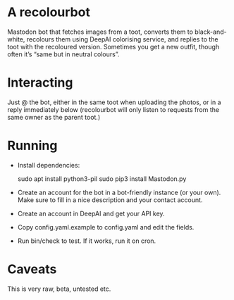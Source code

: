 A recolourbot
=============

Mastodon bot that fetches images from a toot, converts them to black-and-white,
recolours them using DeepAI colorising service, and replies to the toot with the
recoloured version.  Sometimes you get a new outfit, though often it’s “same but
in neutral colours”.

Interacting
===========

Just @ the bot, either in the same toot when uploading the photos, or in a reply
immediately below (recolourbot will only listen to requests from the same owner
as the parent toot.)

Running
=======

 - Install dependencies:

    sudo apt install python3-pil
    sudo pip3 install Mastodon.py

 - Create an account for the bot in a bot-friendly instance (or your own). Make
   sure to fill in a nice description and your contact account.
 - Create an account in DeepAI and get your API key.
 - Copy config.yaml.example to config.yaml and edit the fields.
 - Run bin/check to test. If it works, run it on cron.

Caveats
=======

This is very raw, beta, untested etc.
